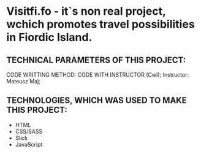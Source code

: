 # Visitfi.fo - it`s non real project, wchich promotes travel possibilities in Fiordic Island. 

## TECHNICAL PARAMETERS OF THIS PROJECT:

CODE WRITTING METHOD: CODE WITH INSTRUCTOR (CwI); Instructor: Mateusz Maj;

## TECHNOLOGIES, WHICH WAS USED TO MAKE THIS PROJECT:

* HTML
* CSS/SASS
* Slick
* JavaScript

